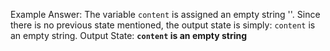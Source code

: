 Example Answer:
The variable `content` is assigned an empty string ''. Since there is no previous state mentioned, the output state is simply: `content` is an empty string.
Output State: **`content` is an empty string**